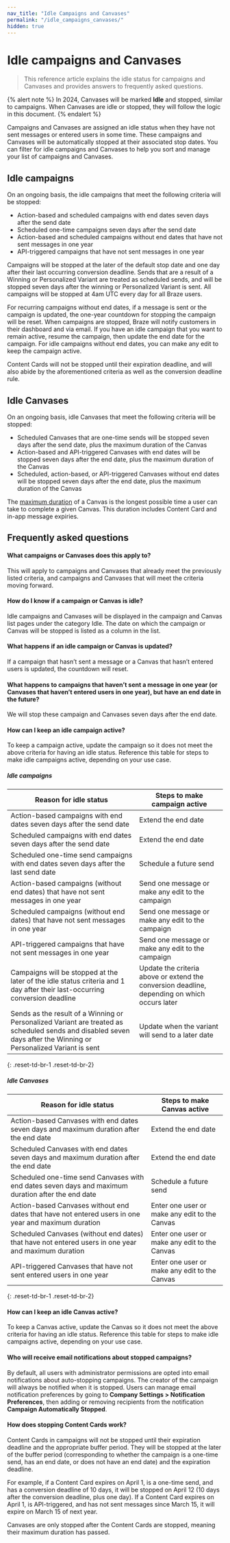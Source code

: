 ```yaml
---
nav_title: "Idle Campaigns and Canvases"
permalink: "/idle_campaigns_canvases/"
hidden: true
---
```


# Idle campaigns and Canvases

> This reference article explains the idle status for campaigns and Canvases and provides answers to frequently asked questions.

{% alert note %}
In 2024, Canvases will be marked **Idle** and stopped, similar to campaigns. When Canvases are idle or stopped, they will follow the logic in this document.
{% endalert %}

Campaigns and Canvases are assigned an idle status when they have not sent messages or entered users in some time. These campaigns and Canvases will be automatically stopped at their associated stop dates. You can filter for idle campaigns and Canvases to help you sort and manage your list of campaigns and Canvases.

## Idle campaigns

On an ongoing basis, the idle campaigns that meet the following criteria will be stopped:
 
- Action-based and scheduled campaigns with end dates seven days after the send date
- Scheduled one-time campaigns seven days after the send date 
- Action-based and scheduled campaigns without end dates that have not sent messages in one year
- API-triggered campaigns that have not sent messages in one year

Campaigns will be stopped at the later of the default stop date and one day after their last occurring conversion deadline. Sends that are a result of a Winning or Personalized Variant are treated as scheduled sends, and will be stopped seven days after the winning or Personalized Variant is sent. All campaigns will be stopped at 4am UTC every day for all Braze users.

For recurring campaigns without end dates, if a message is sent or the campaign is updated, the one-year countdown for stopping the campaign will be reset. When campaigns are stopped, Braze will notify customers in their dashboard and via email. If you have an idle campaign that you want to remain active, resume the campaign, then update the end date for the campaign. For idle campaigns without end dates, you can make any edit to keep the campaign active.

Content Cards will not be stopped until their expiration deadline, and will also abide by the aforementioned criteria as well as the conversion deadline rule.

## Idle Canvases

On an ongoing basis, idle Canvases that meet the following criteria will be stopped:

- Scheduled Canvases that are one-time sends will be stopped seven days after the send date, plus the maximum duration of the Canvas
- Action-based and API-triggered Canvases with end dates will be stopped seven days after the end date, plus the maximum duration of the Canvas
- Scheduled, action-based, or API-triggered Canvases without end dates will be stopped seven days after the end date, plus the maximum duration of the Canvas

The [maximum duration]({{site.baseurl}}/user_guide/engagement_tools/canvas/create_a_canvas/create_a_canvas/) of a Canvas is the longest possible time a user can take to complete a given Canvas. This duration includes Content Card and in-app message expiries.

## Frequently asked questions

#### What campaigns or Canvases does this apply to?

This will apply to campaigns and Canvases that already meet the previously listed criteria, and campaigns and Canvases that will meet the criteria moving forward.

#### How do I know if a campaign or Canvas is idle?

Idle campaigns and Canvases will be displayed in the campaign and Canvas list pages under the category Idle. The date on which the campaign or Canvas will be stopped is listed as a column in the list.

#### What happens if an idle campaign or Canvas is updated?

If a campaign that hasn’t sent a message or a Canvas that hasn’t entered users is updated, the countdown will reset.

#### What happens to campaigns that haven’t sent a message in one year (or Canvases that haven’t entered users in one year), but have an end date in the future?

We will stop these campaign and Canvases seven days after the end date.

#### How can I keep an idle campaign active?

To keep a campaign active, update the campaign so it does not meet the above criteria for having an idle status. Reference this table for steps to make idle campaigns active, depending on your use case.

##### Idle campaigns

| Reason for idle status | Steps to make campaign active |
| --- | --- |
| Action-based campaigns with end dates seven days after the send date | Extend the end date |
| Scheduled campaigns with end dates seven days after the send date | Extend the end date |
| Scheduled one-time send campaigns with end dates seven days after the last send date | Schedule a future send |
| Action-based campaigns (without end dates) that have not sent messages in one year | Send one message or make any edit to the campaign | 
| Scheduled campaigns (without end dates) that have not sent messages in one year | Send one message or make any edit to the campaign | 
| API-triggered campaigns that have not sent messages in one year | Send one message or make any edit to the campaign |
| Campaigns will be stopped at the later of the idle status criteria and 1 day after their last-occurring conversion deadline | Update the criteria above or extend the conversion deadline, depending on which occurs later |
| Sends as the result of a Winning or Personalized Variant are treated as scheduled sends and disabled seven days after the Winning or Personalized Variant is sent | Update when the variant will send to a later date |
{: .reset-td-br-1 .reset-td-br-2}

##### Idle Canvases

| Reason for idle status | Steps to make Canvas active |
| --- | --- |
| Action-based Canvases with end dates seven days and maximum duration after the end date | Extend the end date |
| Scheduled Canvases with end dates seven days and maximum duration after the end date | Extend the end date |
| Scheduled one-time send Canvases with end dates seven days and maximum duration after the end date | Schedule a future send |
| Action-based Canvases without end dates that have not entered users in one year and maximum duration | Enter one user or make any edit to the Canvas | 
| Scheduled Canvases (without end dates) that have not entered users in one year and maximum duration | Enter one user or make any edit to the Canvas | 
| API-triggered Canvases that have not sent entered users in one year | Enter one user or make any edit to the Canvas |
{: .reset-td-br-1 .reset-td-br-2}

#### How can I keep an idle Canvas active?

To keep a Canvas active, update the Canvas so it does not meet the above criteria for having an idle status. Reference this table for steps to make idle campaigns active, depending on your use case.

#### Who will receive email notifications about stopped campaigns?

By default, all users with administrator permissions are opted into email notifications about auto-stopping campaigns. The creator of the campaign will always be notified when it is stopped. Users can manage email notification preferences by going to **Company Settings > Notification Preferences**, then adding or removing recipients from the notification **Campaign Automatically Stopped**.

#### How does stopping Content Cards work?

Content Cards in campaigns will not be stopped until their expiration deadline and the appropriate buffer period. They will be stopped at the later of the buffer period (corresponding to whether the campaign is a one-time send, has an end date, or does not have an end date) and the expiration deadline. 

For example, if a Content Card expires on April 1, is a one-time send, and has a conversion deadline of 10 days, it will be stopped on April 12 (10 days after the conversion deadline, plus one day). If a Content Card expires on April 1, is API-triggered, and has not sent messages since March 15, it will expire on March 15 of next year.

Canvases are only stopped after the Content Cards are stopped, meaning their maximum duration has passed.